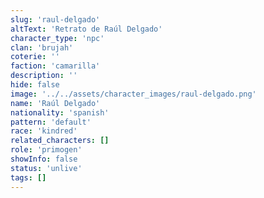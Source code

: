 ```yaml
---
slug: 'raul-delgado'
altText: 'Retrato de Raúl Delgado'
character_type: 'npc'
clan: 'brujah'
coterie: ''
faction: 'camarilla'
description: ''
hide: false
image: '../../assets/character_images/raul-delgado.png'
name: 'Raúl Delgado'
nationality: 'spanish'
pattern: 'default'
race: 'kindred'
related_characters: []
role: 'primogen'
showInfo: false
status: 'unlive'
tags: []
---
```

